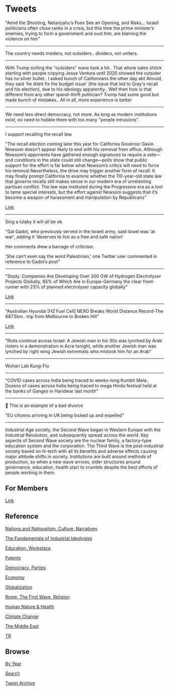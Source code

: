 # Tweets


"Amid the Shooting, Netanyahu’s Foes See an Opening, and
Risks... Israeli politicians often close ranks in a crisis, but this
time the prime minister’s enemies, trying to form a government and
oust him, are blaming the violence on him"

---

The country needs insiders, not outsiders.. dividers, not uniters.

---

With Trump exiting the "outsiders" wave took a hit.. That whole sales
shtick starting with people copying Jesse Ventura until 2020 showed
the outsider has no silver bullet.. I asked bunch of Californians the
other day abt Ahnuld, they said 'he didnt fix the budget issue' (the
issue that led to Gray's recall and his election), due to his ideology
apparently.. Well then how is that different from any other
spend-thrift politician? Trump had some good but made bunch of
mistakes.. All in all, more experience is better

---

We need less direct democracy, not more. As long as modern
institutions exist, no need to hobble them with too many "people
intrusions".

---

I support recalling the recall law. 

"The recall election coming later this year for California Governor
Gavin Newsom doesn’t appear likely to end with his removal from
office. Although Newsom’s opponents have gathered enough signatures to
require a vote—and conditions in the state could still change—polls
show that public support for the effort is far below what Newsom’s
critics will need to force his removal.Nevertheless, the drive may
trigger another form of recall: It may finally prompt California to
examine whether the 110-year-old state law that governs recalls still
makes sense in our modern era of unrelenting partisan conflict. The
law was instituted during the Progressive era as a tool to tame
special interests, but the effort against Newsom suggests that it’s
become a weapon of harassment and manipulation by Republicans"

[Link](https://www.theatlantic.com/politics/archive/2021/05/newsom-recall-california/618872/)

---

Sing a lulaby it will all be ok

"Gal Gadot, who previously served in the Israeli army, said Israel was
'at war', adding it 'deserves to live as a free and safe nation'

Her comments drew a barrage of criticism.

'She can’t even say the word Palestinian,' one Twitter user commented
in reference to Gadot’s post"

---

"Study: Companies Are Developing Over 200 GW of Hydrogen Electrolyser
Projects Globally, 85% of Which Are in Europe-Germany the clear
front-runner with 23% of planned electrolyser capacity
globally"

[Link](https://bit.ly/3ho5hAU)

---

"Australian Hyundai [H2 Fuel Cell] NEXO Breaks World Distance
Record-The 887.5km..  trip from Melbourne to Broken Hill"

[Link](https://bit.ly/3hAJm9R )

---

"Riots continue across Israel: A Jewish man in his 30s was lynched by
Arab rioters in a demonstration in Acre tonight, while another Jewish
man was lynched by right wing Jewish extremists who mistook him for an
Arab"

---

Wuhan Lab Kung-Flu

---

"COVID cases across India being traced to weeks-long Kumbh
Mela.. Dozens of cases across India being traced to mega Hindu
festival held at the banks of Ganges in Haridwar last month"

---

🤣 This is an example of a bad divorce

"EU citizens arriving in UK being locked up and expelled"

---

Industrial Age society, the Second Wave began in Western Europe with
the Industrial Revolution, and subsequently spread across the
world. Key aspects of Second Wave society are the nuclear family, a
factory-type education system and the corporation. The Third Wave is
the post-industrial society based on hi-tech with all its benefits and
adverse effects causing major attitude shifts in society. Institutions
are built around methods of production, so when a new wave arrives,
older structures around governance, education, health start to crumble
despite the best efforts of people working in them.

## For Members

[Link](https://thirdwave-members.herokuapp.com)

## Reference

[Nations and Nationalism, Culture, Narratives](/2013/02/nations-and-nationalism.md)

[The Fundamentals of Industrial Ideologies](/2011/04/fundamentals-of-industrial-ideologies.md)

[Education, Workplace](2017/09/education-workplace.md)

[Patents](/2018/09/patents.md)

[Democracy, Parties](/2016/11/democracy.md)

[Economy](/2018/05/economy.md)

[Globalization](/2018/09/globalization.md)

[Rome, The First Wave, Religion](/2017/12/rome.md)

[Human Nature & Health](/2020/07/human-nature.md)

[Climate Change](/2018/12/climate.md)

[The Middle East](/2019/07/middleeast.md)

[TR](../tr)

## Browse

[By Year](years.md)

[Search](search.html)

[Tweet Archive](/tweets/README.md)


